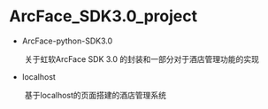 # ArcFace_SDK3.0_project

- ArcFace-python-SDK3.0

&ensp;&ensp;&ensp;&ensp;关于虹软ArcFace SDK 3.0 的封装和一部分对于酒店管理功能的实现

- localhost

&ensp;&ensp;&ensp;&ensp;基于localhost的页面搭建的酒店管理系统
